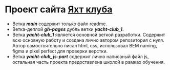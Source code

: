 # Проект сайта [Яхт клуба](https://ivanfilippovw.github.io/htmlacademy_training_1/)
* Ветка _**main**_ содержит только файл readme.
* Ветка-деплой _**gh-pages**_ дубль ветки _**yacht-club_1**_.
* Ветка _**yacht-club_1**_ является основной веткой разработки. Содержит всю основную работу и создана лично автором репозитория с нуля. Автор самостоятельно писал html, css, использовал BEM naming, figma и pixel perfect для проверки верстки.
* Ветка _**yacht-club_js-part**_ содержит лично написаный файл js, остальная часть проекта предоставлена школой в рамках обучения.
